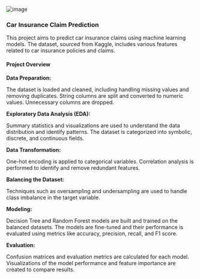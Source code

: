 ![image](https://github.com/ChiamakaChude/Insurance-Claim-Prediction/assets/49746571/e28ca583-40c9-4cfe-8b7c-1d299cdf6875)<h3>Car Insurance Claim Prediction</h3>
This project aims to predict car insurance claims using machine learning models. The dataset, sourced from Kaggle, includes various features related to car insurance policies and claims.

<h4>Project Overview</h4>
<b>Data Preparation:</b>

The dataset is loaded and cleaned, including handling missing values and removing duplicates.
String columns are split and converted to numeric values.
Unnecessary columns are dropped.<br>

<b>Exploratory Data Analysis (EDA):</b>

Summary statistics and visualizations are used to understand the data distribution and identify patterns.
The dataset is categorized into symbolic, discrete, and continuous fields.<br>

<b>Data Transformation:</b>

One-hot encoding is applied to categorical variables.
Correlation analysis is performed to identify and remove redundant features.<br>

<b>Balancing the Dataset:</b>

Techniques such as oversampling and undersampling are used to handle class imbalance in the target variable.<br>

<b>Modeling:</b>

Decision Tree and Random Forest models are built and trained on the balanced datasets.
The models are fine-tuned and their performance is evaluated using metrics like accuracy, precision, recall, and F1 score.<br>

<b>Evaluation:</b>

Confusion matrices and evaluation metrics are calculated for each model.
Visualizations of the model performance and feature importance are created to compare results.
